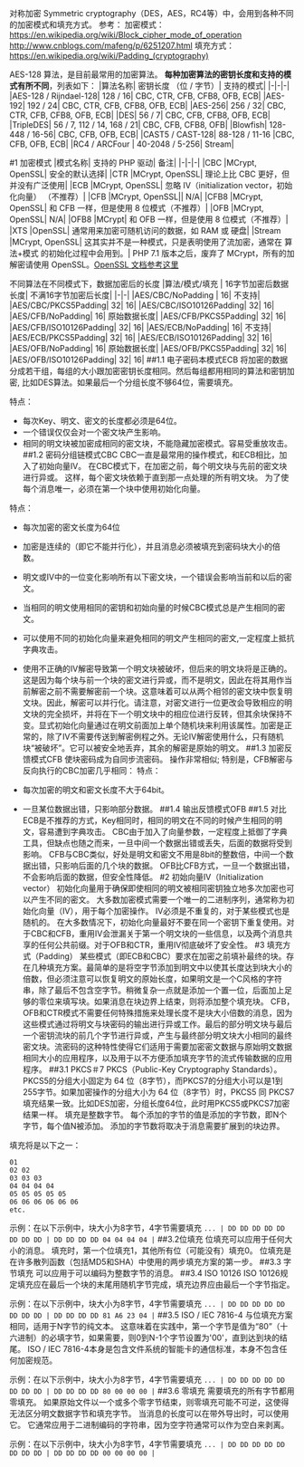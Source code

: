 对称加密 Symmetric cryptography（DES，AES，RC4等）中，会用到各种不同的加密模式和填充方式。
参考：
加密模式：
https://en.wikipedia.org/wiki/Block_cipher_mode_of_operation
http://www.cnblogs.com/mafeng/p/6251207.html
填充方式：
https://en.wikipedia.org/wiki/Padding_(cryptography)

AES-128 算法，是目前最常用的加密算法。
**每种加密算法的密钥长度和支持的模式有所不同**，列表如下：
|算法名称|  密钥长度 （位 / 字节）|  支持的模式|
|-|-|-|
|AES-128 / Rijndael-128|  128 / 16| CBC, CTR, CFB, CFB8, OFB, ECB|
|AES-192| 192 / 24| CBC, CTR, CFB, CFB8, OFB, ECB|
|AES-256| 256 / 32| CBC, CTR, CFB, CFB8, OFB, ECB|
|DES| 56 / 7| CBC, CFB, CFB8, OFB, ECB|
|TripleDES| 56 / 7, 112 / 14, 168 / 21| CBC, CFB, CFB8, OFB|
|Blowfish|  128-448 / 16-56|  CBC, CFB, OFB, ECB|
|CAST5 / CAST-128|  88-128 / 11-16  |CBC, CFB, OFB, ECB|
|RC4 / ARCFour  | 40-2048 / 5-256|  Stream|

#1 加密模式
|模式名称|  支持的 PHP 驱动| 备注|
|-|-|-|
|CBC  |MCrypt, OpenSSL| 安全的默认选择|
|CTR  |MCrypt, OpenSSL| 理论上比 CBC 更好，但并没有广泛使用|
|ECB  |MCrypt, OpenSSL| 忽略 IV（initialization vector，初始化向量） （不推荐）|
|CFB  |MCrypt, OpenSSL||  N/A|
|CFB8 |MCrypt, OpenSSL| 和 CFB 一样，但是使用 8 位模式（不推荐）|
|OFB  |MCrypt, OpenSSL| N/A|
|OFB8 |MCrypt|  和 OFB 一样，但是使用 8 位模式（不推荐）|
|XTS  |OpenSSL| 通常用来加密可随机访问的数据，如 RAM 或 硬盘|
|Stream |MCrypt, OpenSSL| 这其实并不是一种模式，只是表明使用了流加密，通常在 算法+模式 的初始化过程中会用到。|
PHP 7.1 版本之后，废弃了 MCrypt，所有的加解密请使用 OpenSSL。[OpenSSL 文档参考这里](http://php.net/manual/zh/book.openssl.php)

不同算法在不同模式下，数据加密后的长度
|算法/模式/填充  |              16字节加密后数据长度|        不满16字节加密后长度|
|-|-|
|AES/CBC/NoPadding  |           16|                          不支持|
|AES/CBC/PKCS5Padding|          32|                          16|
|AES/CBC/ISO10126Padding|       32|                          16|
|AES/CFB/NoPadding|             16|                          原始数据长度|
|AES/CFB/PKCS5Padding|          32|                          16|
|AES/CFB/ISO10126Padding|       32|                          16|
|AES/ECB/NoPadding|             16|                          不支持|
|AES/ECB/PKCS5Padding|          32|                          16|
|AES/ECB/ISO10126Padding|       32|                          16|
|AES/OFB/NoPadding|             16|                          原始数据长度|
|AES/OFB/PKCS5Padding|          32|                          16|
|AES/OFB/ISO10126Padding|       32|                          16|
##1.1 电子密码本模式ECB
将加密的数据分成若干组，每组的大小跟加密密钥长度相同。然后每组都用相同的算法和密钥加密, 比如DES算法。如果最后一个分组长度不够64位，需要填充。

特点：

- 每次Key、明文、密文的长度都必须是64位。
- 一个错误仅仅会对一个密文块产生影响。
- 相同的明文块被加密成相同的密文块，不能隐藏加密模式。容易受重放攻击。
##1.2 密码分组链模式CBC
CBC一直是最常用的操作模式，和ECB相比，加入了初始向量IV。
在CBC模式下，在加密之前，每个明文块与先前的密文块进行异或。 这样，每个密文块依赖于直到那一点处理的所有明文块。 为了使每个消息唯一，必须在第一个块中使用初始化向量。

特点：

- 每次加密的密文长度为64位
- 加密是连续的（即它不能并行化），并且消息必须被填充到密码块大小的倍数。
- 明文或IV中的一位变化影响所有以下密文块，一个错误会影响当前和以后的密文。
- 当相同的明文使用相同的密钥和初始向量的时候CBC模式总是产生相同的密文。
- 可以使用不同的初始化向量来避免相同的明文产生相同的密文,一定程度上抵抗字典攻击。
- 使用不正确的IV解密导致第一个明文块被破坏，但后来的明文块将是正确的。这是因为每个块与前一个块的密文进行异或，而不是明文，因此在将其用作当前解密之前不需要解密前一个块。这意味着可以从两个相邻的密文块中恢复明文块。因此，解密可以并行化。请注意，对密文进行一位更改会导致相应的明文块的完全损坏，并将在下一个明文块中的相应位进行反转，但其余块保持不变。显式初始化向量通过在明文前面加上单个随机块来利用该属性。加密是正常的，除了IV不需要传送到解密例程之外。无论IV解密使用什么，只有随机块“被破坏”。它可以被安全地丢弃，其余的解密是原始的明文。
##1.3 加密反馈模式CFB
使块密码成为自同步流密码。 操作非常相似; 特别是，CFB解密与反向执行的CBC加密几乎相同：
特点：

- 每次加密的明文和密文长度不大于64bit。
- 一旦某位数据出错，只影响部分数据。
##1.4 输出反馈模式OFB
##1.5 对比
ECB是不推荐的方式，Key相同时，相同的明文在不同的时候产生相同的明文，容易遭到字典攻击。
CBC由于加入了向量参数，一定程度上抵御了字典工具，但缺点也随之而来，一旦中间一个数据出错或丢失，后面的数据将受到影响。
CFB与CBC类似，好处是明文和密文不用是8bit的整数倍，中间一个数据出错，只影响后面的几个块的数据。
OFB比CFB方式，一旦一个数据出错，不会影响后面的数据，但安全性降低。
#2 初始向量IV（Initialization vector）
初始化向量用于确保即使相同的明文被相同密钥独立地多次加密也可以产生不同的密文。
大多数加密模式需要一个唯一的二进制序列，通常称为初始化向量（IV），用于每个加密操作。 IV必须是不重复的，对于某些模式也是随机的。
在大多数情况下，初始化向量最好不要在同一个密钥下重复使用。对于CBC和CFB，重用IV会泄漏关于第一个明文块的一些信息，以及两个消息共享的任何公共前缀。对于OFB和CTR，重用IV彻底破坏了安全性。
#3 填充方式（Padding）
某些模式（即ECB和CBC）要求在加密之前填补最终的块。存在几种填充方案。最简单的是将空字节添加到明文中以使其长度达到块大小的倍数，但必须注意可以恢复明文的原始长度，如果明文是一个C风格的字符串，除了最后不包含空字节。稍微复杂一点就是添加一个置一位，后面加上足够的零位来填写块。如果消息在块边界上结束，则将添加整个填充块。
CFB，OFB和CTR模式不需要任何特殊措施来处理长度不是块大小倍数的消息，因为这些模式通过将明文与块密码的输出进行异或工作。最后的部分明文块与最后一个密钥流块的前几个字节进行异或，产生与最终部分明文块大小相同的最终密文块。流密码的这种特性使得它们适用于需要加密密文数据与原始明文数据相同大小的应用程序，以及用于以不方便添加填充字节的流式传输数据的应用程序。
##3.1 PKCS＃7
PKCS（Public-Key Cryptography Standards）。
PKCS5的分组大小固定为 64 位（8字节），而PKCS7的分组大小可以是1到255字节。如果加密操作的分组大小为 64 位（8字节）时，PKCS5 同 PKCS7 填充结果一致。比如DES加密，分组长度64位，此时用PKCS5或PKCS7加密结果一样。
填充是整数字节。 每个添加的字节的值是添加的字节数，即N个字节，每个值N被添加。 添加的字节数将取决于消息需要扩展到的块边界。

填充将是以下之一：
```
01
02 02
03 03 03
04 04 04 04
05 05 05 05 05
06 06 06 06 06 06
etc.
```
示例：在以下示例中，块大小为8字节，4字节需要填充
`... | DD DD DD DD DD DD DD DD | DD DD DD DD 04 04 04 04 |`
##3.2位填充
位填充可以应用于任何大小的消息。
填充时，第一个位填充1，其他所有位（可能没有）填充0。
位填充是在许多散列函数（包括MD5和SHA）中使用的两步填充方案的第一步。
##3.3 字节填充
可以应用于可以编码为整数字节的消息。
##3.4 ISO 10126
ISO 10126规定填充应在最后一个块的末尾用随机字节完成，填充边界应由最后一个字节指定。

示例：在以下示例中，块大小为8字节，4字节需要填充
`... | DD DD DD DD DD DD DD DD | DD DD DD DD 81 A6 23 04 |`
##3.5 ISO / IEC 7816-4
与位填充方案相同，适用于N字节的纯文本。 这意味着在实践中，第一个字节是值为“80”（十六进制）的必填字节，如果需要，则0到N-1个字节设置为'00'，直到达到块的结尾。 ISO / IEC 7816-4本身是包含文件系统的智能卡的通信标准，本身不包含任何加密规范。

示例：在以下示例中，块大小为8字节，4字节需要填充
`... | DD DD DD DD DD DD DD DD | DD DD DD DD 80 00 00 00 |`
##3.6 零填充
需要填充的所有字节都用零填充。 
如果原始文件以一个或多个零字节结束，则零填充可能不可逆，这使得无法区分明文数据字节和填充字节。 当消息的长度可以在带外导出时，可以使用它。 它通常应用于二进制编码的字符串，因为空字符通常可以作为空白来剥离。

示例：在以下示例中，块大小为8字节，4字节需要填充
`... | DD DD DD DD DD DD DD DD | DD DD DD DD 00 00 00 00 |`
